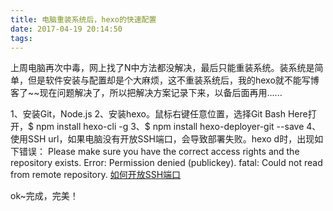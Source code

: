 ```yaml
---
title: 电脑重装系统后，hexo的快速配置
date: 2017-04-19 20:14:50
tags:
---
```

上周电脑再次中毒，网上找了N中方法都没解决，最后只能重装系统。装系统是简单，但是软件安装与配置却是个大麻烦，这不重装系统后，我的hexo就不能写博客了~~现在问题解决了，所以把解决方案记录下来，以备后面再用......

<!--more-->

1、安装Git，Node.js
2、安装hexo。鼠标右键任意位置，选择Git Bash Here打开，$ npm install hexo-cli -g
3、$ npm install hexo-deployer-git --save
4、使用SSH url，如果电脑没有开放SSH端口，会导致部署失败。hexo d时，出现如下错误：
	Please make sure you have the correct access rights
	and the repository exists.
	Error: Permission denied (publickey).
	fatal: Could not read from remote repository.
[如何开放SSH端口](http://opiece.me/2015/04/09/hexo-guide/)

ok~完成，完美！